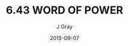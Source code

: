 ---
title: '6.43 WORD OF POWER'
alt: 'Mysteries of the Arcana'
date: '2015-09-07'
author: 'J Gray'
artist: 'Keira'
chapter: '6 Void in the Road'
filler: false
---